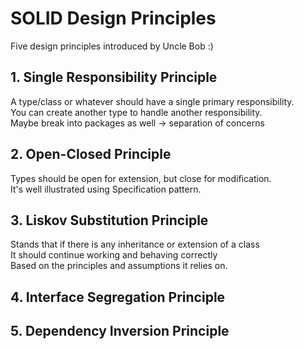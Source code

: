 # SOLID Design Principles

Five design principles introduced by Uncle Bob :)

## 1. Single Responsibility Principle

A type/class or whatever should have a single primary responsibility.  
You can create another type to handle another responsibility.  
Maybe break into packages as well -> separation of concerns  

## 2. Open-Closed Principle

Types should be open for extension, but close for modification.  
It's well illustrated using Specification pattern.  

## 3. Liskov Substitution Principle

Stands that if there is any inheritance or extension of a class  
It should continue working and behaving correctly  
Based on the principles and assumptions it relies on.  

## 4. Interface Segregation Principle

## 5. Dependency Inversion Principle
